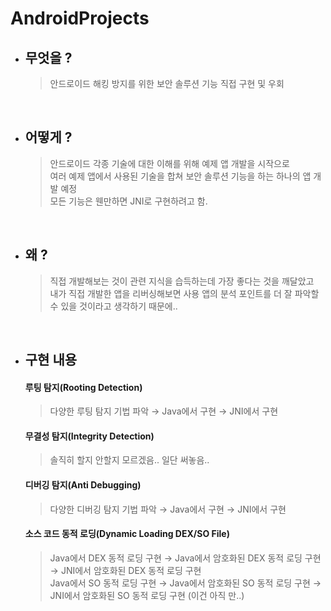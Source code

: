 # AndroidProjects

* ## 무엇을 ?
  > 안드로이드 해킹 방지를 위한 보안 솔루션 기능 직접 구현 및 우회

&nbsp;
* ## 어떻게 ?
  > 안드로이드 각종 기술에 대한 이해를 위해 예제 앱 개발을 시작으로  
  > 여러 예제 앱에서 사용된 기술을 합쳐 보안 솔루션 기능을 하는 하나의 앱 개발 예정  
  > 모든 기능은 웬만하면 JNI로 구현하려고 함.

&nbsp;
* ## 왜 ?
  > 직접 개발해보는 것이 관련 지식을 습득하는데 가장 좋다는 것을 깨달았고  
  > 내가 직접 개발한 앱을 리버싱해보면 사용 앱의 분석 포인트를 더 잘 파악할 수 있을 것이라고 생각하기 때문에..  

&nbsp;
* ## 구현 내용
  #### 루팅 탐지(Rooting Detection)  
  > 다양한 루팅 탐지 기법 파악 → Java에서 구현 → JNI에서 구현  
  
  #### 무결성 탐지(Integrity Detection)  
  > 솔직히 할지 안할지 모르겠음.. 일단 써놓음..  
  
  #### 디버깅 탐지(Anti Debugging)  
  > 다양한 디버깅 탐지 기법 파악 → Java에서 구현 → JNI에서 구현  
  
  #### 소스 코드 동적 로딩(Dynamic Loading DEX/SO File)  
  > Java에서 DEX 동적 로딩 구현 → Java에서 암호화된 DEX 동적 로딩 구현 → JNI에서 암호화된 DEX 동적 로딩 구현  
  > Java에서 SO 동적 로딩 구현 → Java에서 암호화된 SO 동적 로딩 구현 → JNI에서 암호화된 SO 동적 로딩 구현 (이건 아직 만..)  
  
